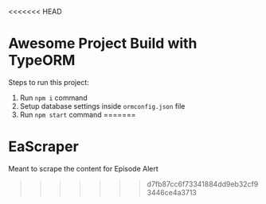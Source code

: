 <<<<<<< HEAD
# Awesome Project Build with TypeORM

Steps to run this project:

1. Run `npm i` command
2. Setup database settings inside `ormconfig.json` file
3. Run `npm start` command
=======
# EaScraper
Meant to scrape the content for Episode Alert
>>>>>>> d7fb87cc6f73341884dd9eb32cf93446ce4a3713
